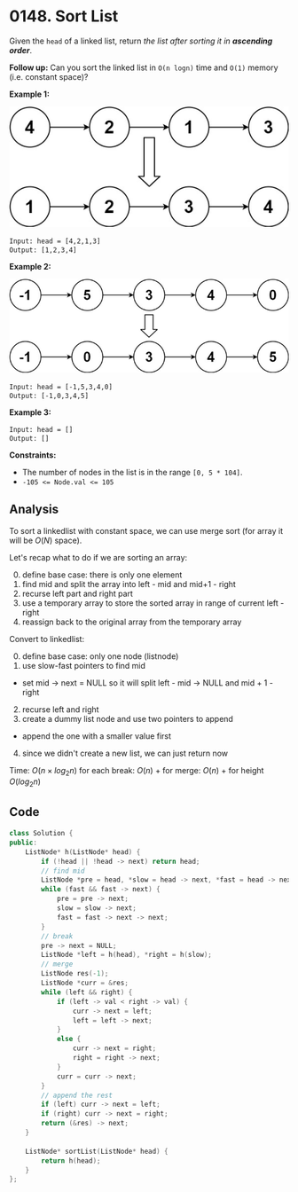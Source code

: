 # 0148. Sort List

Given the `head` of a linked list, return *the list after sorting it in **ascending order***.

**Follow up:** Can you sort the linked list in `O(n logn)` time and `O(1)` memory (i.e. constant space)?

 

**Example 1:**

![img](resources/148a.jpg)

```
Input: head = [4,2,1,3]
Output: [1,2,3,4]
```

**Example 2:**

![img](resources/148b.jpg)

```
Input: head = [-1,5,3,4,0]
Output: [-1,0,3,4,5]
```

**Example 3:**

```
Input: head = []
Output: []
```

 

**Constraints:**

- The number of nodes in the list is in the range `[0, 5 * 104]`.
- `-105 <= Node.val <= 105`

## Analysis

To sort a linkedlist with constant space, we can use merge sort (for array it will be $O(N)$ space).

Let's recap what to do if we are sorting an array:

0. define base case: there is only one element
1. find mid and split the array into left - mid and mid+1 - right
2. recurse left part and right part
3. use a temporary array to store the sorted array in range of current left - right
4. reassign back to the original array from the temporary array

Convert to linkedlist:

0. define base case: only one node (listnode)
1. use slow-fast pointers to find mid
  - set mid -> next = NULL so it will split left - mid -> NULL and mid + 1 - right
2. recurse left and right
3. create a dummy list node and use two pointers to append
  - append the one with a smaller value first
4. since we didn't create a new list, we can just return now

Time: $O(n \times log_2{n})$ for each break: $O(n)$ + for merge: $O(n)$ + for height $O(log_2{n})$

## Code

```c++
class Solution {
public:
    ListNode* h(ListNode* head) {
        if (!head || !head -> next) return head;
        // find mid
        ListNode *pre = head, *slow = head -> next, *fast = head -> next;
        while (fast && fast -> next) {
            pre = pre -> next;
            slow = slow -> next;
            fast = fast -> next -> next;
        }
        // break
        pre -> next = NULL;
        ListNode *left = h(head), *right = h(slow);
        // merge
        ListNode res(-1);
        ListNode *curr = &res;
        while (left && right) {
            if (left -> val < right -> val) {
                curr -> next = left;
                left = left -> next;
            }
            else {
                curr -> next = right;
                right = right -> next;
            }
            curr = curr -> next;
        }
        // append the rest
        if (left) curr -> next = left;
        if (right) curr -> next = right;
        return (&res) -> next;
    }
    
    ListNode* sortList(ListNode* head) {
        return h(head);
    }
};
```




